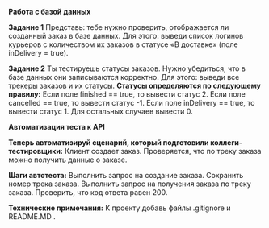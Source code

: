 **Работа с базой данных**

**Задание 1**
Представь: тебе нужно проверить, отображается ли созданный заказ в базе данных.
Для этого: выведи список логинов курьеров с количеством их заказов в статусе «В доставке» (поле inDelivery = true). 

**Задание 2**
Ты тестируешь статусы заказов. Нужно убедиться, что в базе данных они записываются корректно.
Для этого: выведи все трекеры заказов и их статусы. 
**Статусы определяются по следующему правилу:**
Если поле finished == true, то вывести статус 2.
Если поле canсelled == true, то вывести статус -1.
Если поле inDelivery == true, то вывести статус 1.
Для остальных случаев вывести 0.


**Автоматизация теста к API**

**Теперь автоматизируй сценарий, который подготовили коллеги-тестировщики:**
Клиент создает заказ.
Проверяется, что по треку заказа можно получить данные о заказе.

**Шаги автотеста:**
Выполнить запрос на создание заказа.
Сохранить номер трека заказа.
Выполнить запрос на получения заказа по треку заказа.
Проверить, что код ответа равен 200.

**Технические примечания:**
К проекту добавь файлы .gitignore и README.MD .